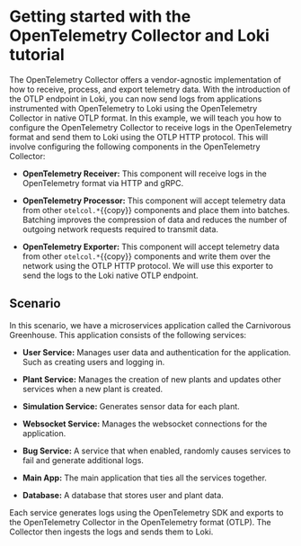 # Getting started with the OpenTelemetry Collector and Loki tutorial

The OpenTelemetry Collector offers a vendor-agnostic implementation of how to receive, process, and export telemetry data. With the introduction of the OTLP endpoint in Loki, you can now send logs from applications instrumented with OpenTelemetry to Loki using the OpenTelemetry Collector in native OTLP format.
In this example, we will teach you how to configure the OpenTelemetry Collector to receive logs in the OpenTelemetry format and send them to Loki using the OTLP HTTP protocol. This will involve configuring the following components in the OpenTelemetry Collector:

- **OpenTelemetry Receiver:** This component will receive logs in the OpenTelemetry format via HTTP and gRPC.

- **OpenTelemetry Processor:** This component will accept telemetry data from other `otelcol.*`{{copy}} components and place them into batches. Batching improves the compression of data and reduces the number of outgoing network requests required to transmit data.

- **OpenTelemetry Exporter:** This component will accept telemetry data from other `otelcol.*`{{copy}} components and write them over the network using the OTLP HTTP protocol. We will use this exporter to send the logs to the Loki native OTLP endpoint.

## Scenario

In this scenario, we have a microservices application called the Carnivorous Greenhouse. This application consists of the following services:

- **User Service:** Manages user data and authentication for the application. Such as creating users and logging in.

- **Plant Service:** Manages the creation of new plants and updates other services when a new plant is created.

- **Simulation Service:** Generates sensor data for each plant.

- **Websocket Service:** Manages the websocket connections for the application.

- **Bug Service:** A service that when enabled, randomly causes services to fail and generate additional logs.

- **Main App:** The main application that ties all the services together.

- **Database:** A database that stores user and plant data.

Each service generates logs using the OpenTelemetry SDK and exports to the OpenTelemetry Collector in the OpenTelemetry format (OTLP). The Collector then ingests the logs and sends them to Loki.
